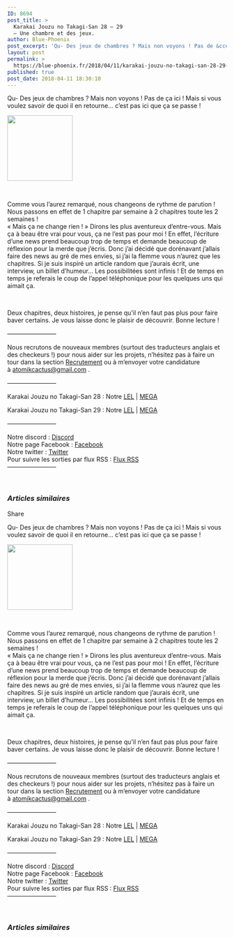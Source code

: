 ```yaml
---
ID: 8694
post_title: >
  Karakai Jouzu no Takagi-San 28 – 29
  – Une chambre et des jeux.
author: Blue-Phoenix
post_excerpt: 'Qu- Des jeux de chambres ? Mais non voyons ! Pas de &ccedil;a ici ! Mais si vous voulez savoir de quoi il en...'
layout: post
permalink: >
  https://blue-phoenix.fr/2018/04/11/karakai-jouzu-no-takagi-san-28-29-une-chambre-et-des-jeux/
published: true
post_date: 2018-04-11 18:30:10
---
```

<div class="feedwordpress-gaffer-full-text"><div class="entry-inner">
							<p>Qu- Des jeux de chambres ? Mais non voyons ! Pas de ça ici ! Mais si vous voulez savoir de quoi il en retourne… c’est pas ici que ça se passe !</p>
<p><span id="more-855"></span></p>
<p><img data-attachment-id="211" data-permalink="https://blue-phoenix.fr/nos-membres/modele-cartouse-v1/" data-orig-file="https://i0.wp.com/blue-phoenix.fr/wp-content/uploads/2017/04/Modèle-Cartouse-v1.png?fit=160%2C160&amp;ssl=1" data-orig-size="160,160" data-comments-opened="1" data-image-meta='{"aperture":"0","credit":"","camera":"","caption":"","created_timestamp":"0","copyright":"","focal_length":"0","iso":"0","shutter_speed":"0","title":"","orientation":"0"}' data-image-title="Modèle Cartouse v1" data-image-description="" data-medium-file="https://i0.wp.com/blue-phoenix.fr/wp-content/uploads/2017/04/Modèle-Cartouse-v1.png?fit=160%2C160&amp;ssl=1" data-large-file="https://i0.wp.com/blue-phoenix.fr/wp-content/uploads/2017/04/Modèle-Cartouse-v1.png?fit=160%2C160&amp;ssl=1" class="alignnone size-thumbnail wp-image-211" src="https://i0.wp.com/blue-phoenix.fr/wp-content/uploads/2017/04/Mod%C3%A8le-Cartouse-v1.png?resize=150%2C150&amp;ssl=1" alt="" width="150" height="150" srcset="https://i0.wp.com/blue-phoenix.fr/wp-content/uploads/2017/04/Modèle-Cartouse-v1.png?resize=150%2C150&amp;ssl=1 150w, https://i0.wp.com/blue-phoenix.fr/wp-content/uploads/2017/04/Modèle-Cartouse-v1.png?resize=320%2C320&amp;ssl=1 320w, https://i0.wp.com/blue-phoenix.fr/wp-content/uploads/2017/04/Modèle-Cartouse-v1.png?w=160&amp;ssl=1 160w" sizes="(max-width: 150px) 100vw, 150px" data-recalc-dims="1"></p>
<p> </p>
<p>Comme vous l’aurez remarqué, nous changeons de rythme de parution ! Nous passons en effet de 1 chapitre par semaine à 2 chapitres toute les 2 semaines !<br>
« Mais ça ne change rien ! » Dirons les plus aventureux d’entre-vous. Mais ça à beau être vrai pour vous, ça ne l’est pas pour moi ! En effet, l’écriture d’une news prend beaucoup trop de temps et demande beaucoup de réflexion pour la merde que j’écris. Donc j’ai décidé que dorénavant j’allais faire des news au gré de mes envies, si j’ai la flemme vous n’aurez que les chapitres. Si je suis inspiré un article random que j’aurais écrit, une interview, un billet d’humeur… Les possibilitées sont infinis ! Et de temps en temps je referais le coup de l’appel téléphonique pour les quelques uns qui aimait ça.</p>
<p> </p>
<p>Deux chapitres, deux histoires, je pense qu’il n’en faut pas plus pour faire baver certains. Je vous laisse donc le plaisir de découvrir. Bonne lecture !</p>
<p>————————</p>
<p>Nous recrutons de nouveaux membres (surtout des traducteurs anglais et des checkeurs !) pour nous aider sur les projets, n’hésitez pas à faire un tour dans la section <a href="https://blue-phoenix.fr/recrutement/">Recrutement</a> ou à m’envoyer votre candidature à <a href="mailto:atomikcactus@gmail.com">atomikcactus@gmail.com</a> .</p>
<p>————————</p>
<p>Karakai Jouzu no Takagi-San 28 : Notre <a href="http://reader.blue-phoenix.fr/Karakai%20Jouzu%20no%20Takagi-San">LEL</a> | <a href="https://mega.nz/#!DtAWXL7I!0yAG0OgychV8lw514piQagq2F_VEU1oEFyuXygbt7Sg">MEGA</a></p>
<p>Karakai Jouzu no Takagi-San 29 : Notre <a href="http://reader.blue-phoenix.fr/Karakai%20Jouzu%20no%20Takagi-San">LEL</a> | <a href="https://mega.nz/#!DtR0SLKJ!9pS0cRusRLU3EX_LtUE8p8DVxiTIA65czic68OQlpwU">MEGA</a></p>
<p>————————</p>
<p>Notre discord : <a href="https://discord.gg/Q2QwPS6">Discord</a><br>
Notre page Facebook : <a href="https://www.facebook.com/bluephoenixscantrad/" target="_blank" rel="noopener">Facebook</a><br>
Notre twitter : <a href="https://twitter.com/BluePhoenixScan" target="_blank" rel="noopener">Twitter</a><br>
Pour suivre les sorties par flux RSS : <a href="https://blue-phoenix.fr/feed/?customize_changeset_uuid=74e8103f-f702-4bc1-a262-350915c69ae5&amp;customize_messenger_channel=preview-3" target="_blank" rel="noopener">Flux RSS</a><br>
————————</p>
<p> </p>

<div id="jp-relatedposts" class="jp-relatedposts">
	<h3 class="jp-relatedposts-headline"><em>Articles similaires</em></h3>
</div>													</div>
<div class="sharrre-container">
	<span>Share</span>
	<div id="twitter" data-url="https://blue-phoenix.fr/2018/04/11/karakai-jouzu-no-takagi-san-28-29-une-chambre-et-des-jeux/" data-text="Karakai Jouzu no Takagi-San 28 – 29 – Une chambre et des jeux." data-title="Tweet"></div>
	<div id="facebook" data-url="https://blue-phoenix.fr/2018/04/11/karakai-jouzu-no-takagi-san-28-29-une-chambre-et-des-jeux/" data-text="Karakai Jouzu no Takagi-San 28 – 29 – Une chambre et des jeux." data-title="Like"></div>
	<div id="googleplus" data-url="https://blue-phoenix.fr/2018/04/11/karakai-jouzu-no-takagi-san-28-29-une-chambre-et-des-jeux/" data-text="Karakai Jouzu no Takagi-San 28 – 29 – Une chambre et des jeux." data-title="+1"></div>
	<div id="pinterest" data-url="https://blue-phoenix.fr/2018/04/11/karakai-jouzu-no-takagi-san-28-29-une-chambre-et-des-jeux/" data-text="Karakai Jouzu no Takagi-San 28 – 29 – Une chambre et des jeux." data-title="Pin It"></div>
</div><p>Qu- Des jeux de chambres ? Mais non voyons ! Pas de ça ici ! Mais si vous voulez savoir de quoi il en retourne… c’est pas ici que ça se passe !</p>
<p><span id="more-855"></span></p>
<p><img data-attachment-id="211" data-permalink="https://blue-phoenix.fr/nos-membres/modele-cartouse-v1/" data-orig-file="https://i0.wp.com/blue-phoenix.fr/wp-content/uploads/2017/04/Modèle-Cartouse-v1.png?fit=160%2C160&amp;ssl=1" data-orig-size="160,160" data-comments-opened="1" data-image-meta='{"aperture":"0","credit":"","camera":"","caption":"","created_timestamp":"0","copyright":"","focal_length":"0","iso":"0","shutter_speed":"0","title":"","orientation":"0"}' data-image-title="Modèle Cartouse v1" data-image-description="" data-medium-file="https://i0.wp.com/blue-phoenix.fr/wp-content/uploads/2017/04/Modèle-Cartouse-v1.png?fit=160%2C160&amp;ssl=1" data-large-file="https://i0.wp.com/blue-phoenix.fr/wp-content/uploads/2017/04/Modèle-Cartouse-v1.png?fit=160%2C160&amp;ssl=1" class="alignnone size-thumbnail wp-image-211" src="https://i0.wp.com/blue-phoenix.fr/wp-content/uploads/2017/04/Mod%C3%A8le-Cartouse-v1.png?resize=150%2C150&amp;ssl=1" alt="" width="150" height="150" srcset="https://i0.wp.com/blue-phoenix.fr/wp-content/uploads/2017/04/Modèle-Cartouse-v1.png?resize=150%2C150&amp;ssl=1 150w, https://i0.wp.com/blue-phoenix.fr/wp-content/uploads/2017/04/Modèle-Cartouse-v1.png?resize=320%2C320&amp;ssl=1 320w, https://i0.wp.com/blue-phoenix.fr/wp-content/uploads/2017/04/Modèle-Cartouse-v1.png?w=160&amp;ssl=1 160w" sizes="(max-width: 150px) 100vw, 150px" data-recalc-dims="1"></p>
<p> </p>
<p>Comme vous l’aurez remarqué, nous changeons de rythme de parution ! Nous passons en effet de 1 chapitre par semaine à 2 chapitres toute les 2 semaines !<br>
« Mais ça ne change rien ! » Dirons les plus aventureux d’entre-vous. Mais ça à beau être vrai pour vous, ça ne l’est pas pour moi ! En effet, l’écriture d’une news prend beaucoup trop de temps et demande beaucoup de réflexion pour la merde que j’écris. Donc j’ai décidé que dorénavant j’allais faire des news au gré de mes envies, si j’ai la flemme vous n’aurez que les chapitres. Si je suis inspiré un article random que j’aurais écrit, une interview, un billet d’humeur… Les possibilitées sont infinis ! Et de temps en temps je referais le coup de l’appel téléphonique pour les quelques uns qui aimait ça.</p>
<p> </p>
<p>Deux chapitres, deux histoires, je pense qu’il n’en faut pas plus pour faire baver certains. Je vous laisse donc le plaisir de découvrir. Bonne lecture !</p>
<p>————————</p>
<p>Nous recrutons de nouveaux membres (surtout des traducteurs anglais et des checkeurs !) pour nous aider sur les projets, n’hésitez pas à faire un tour dans la section <a href="https://blue-phoenix.fr/recrutement/">Recrutement</a> ou à m’envoyer votre candidature à <a href="mailto:atomikcactus@gmail.com">atomikcactus@gmail.com</a> .</p>
<p>————————</p>
<p>Karakai Jouzu no Takagi-San 28 : Notre <a href="http://reader.blue-phoenix.fr/Karakai%20Jouzu%20no%20Takagi-San">LEL</a> | <a href="https://mega.nz/#!DtAWXL7I!0yAG0OgychV8lw514piQagq2F_VEU1oEFyuXygbt7Sg">MEGA</a></p>
<p>Karakai Jouzu no Takagi-San 29 : Notre <a href="http://reader.blue-phoenix.fr/Karakai%20Jouzu%20no%20Takagi-San">LEL</a> | <a href="https://mega.nz/#!DtR0SLKJ!9pS0cRusRLU3EX_LtUE8p8DVxiTIA65czic68OQlpwU">MEGA</a></p>
<p>————————</p>
<p>Notre discord : <a href="https://discord.gg/Q2QwPS6">Discord</a><br>
Notre page Facebook : <a href="https://www.facebook.com/bluephoenixscantrad/" target="_blank" rel="noopener">Facebook</a><br>
Notre twitter : <a href="https://twitter.com/BluePhoenixScan" target="_blank" rel="noopener">Twitter</a><br>
Pour suivre les sorties par flux RSS : <a href="https://blue-phoenix.fr/feed/?customize_changeset_uuid=74e8103f-f702-4bc1-a262-350915c69ae5&amp;customize_messenger_channel=preview-3" target="_blank" rel="noopener">Flux RSS</a><br>
————————</p>
<p> </p>
<div id="jp-relatedposts" class="jp-relatedposts">
	<h3 class="jp-relatedposts-headline"><em>Articles similaires</em></h3>
</div></div>